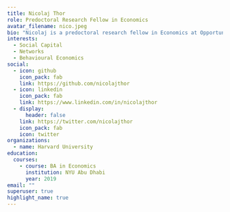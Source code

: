 ```yaml
---
title: Nicolaj Thor
role: Predoctoral Research Fellow in Economics
avatar_filename: nico.jpeg
bio: "Nicolaj is a predoctoral research fellow in Economics at Opportunity Insights based at Harvard University."
interests:
  - Social Capital
  - Networks
  - Behavioural Economics
social:
  - icon: github
    icon_pack: fab
    link: https://github.com/nicolajthor
  - icon: linkedin
    icon_pack: fab
    link: https://www.linkedin.com/in/nicolajthor
  - display:
      header: false
    link: https://twitter.com/nicolajthor
    icon_pack: fab
    icon: twitter
organizations:
  - name: Harvard University
education:
  courses:
    - course: BA in Economics
      institution: NYU Abu Dhabi
      year: 2019
email: ""
superuser: true
highlight_name: true
---
```

